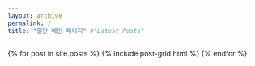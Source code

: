 ```yaml
---
layout: archive
permalink: /
title: "일단 메인 페이지" #"Latest Posts"
---
```


<div class="tiles">
{% for post in site.posts %}
	{% include post-grid.html %}
{% endfor %}
</div><!-- /.tiles -->
